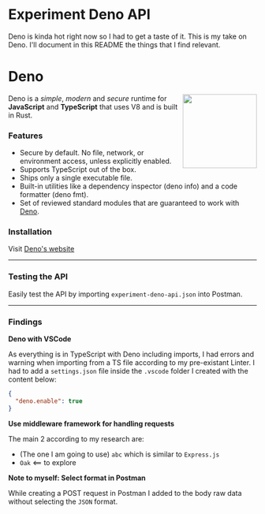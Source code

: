 # Experiment Deno API

Deno is kinda hot right now so I had to get a taste of it. This is my take on
Deno. I'll document in this README the things that I find relevant.

# Deno

<img align="right" src="https://deno.land/logo.svg?__frsh_c=3jp2spaxhx80" height="150px">

Deno is a _simple_, _modern_ and _secure_ runtime for **JavaScript** and
**TypeScript** that uses V8 and is built in Rust.

### Features

- Secure by default. No file, network, or environment access, unless explicitly
  enabled.
- Supports TypeScript out of the box.
- Ships only a single executable file.
- Built-in utilities like a dependency inspector (deno info) and a code
  formatter (deno fmt).
- Set of reviewed standard modules that are guaranteed to work with
  [Deno](https://deno.land/std/).

### Installation

Visit [Deno's website](https://deno.land/#installation)

---

### Testing the API

Easily test the API by importing `experiment-deno-api.json` into Postman.

---

### Findings

**Deno with VSCode**

As everything is in TypeScript with Deno including imports, I had errors and
warning when importing from a TS file according to my pre-existant Linter. I had
to add a `settings.json` file inside the `.vscode` folder I created with the
content below:

```json
{
  "deno.enable": true
}
```

**Use middleware framework for handling requests**

The main 2 according to my research are:

- (The one I am going to use) `abc` which is similar to `Express.js`
- `Oak` <== to explore

**Note to myself: Select format in Postman**

While creating a POST request in Postman I added to the body raw data without
selecting the `JSON` format.
